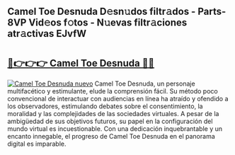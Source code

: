 ## Camel Toe Desnuda D𝚎sn𝚞dos filtr𝚊dos - Parts-8VP Vid𝚎os f𝚘tos - N𝚞evas filtr𝚊ciones atr𝚊ctivas EJvfW

# <h2><a href="http://mb6r7p.tromn.icu/?c=Camel+Toe+Desnuda">🔗👉👉👉 Camel Toe Desnuda 🔗🔗</a></h2>

[![Camel Toe Desnuda nuevo](https://i.imgur.com/pEAQMta.gif)](http://mb6r7p.tromn.icu/?c=Camel+Toe+Desnuda)
Camel Toe Desnuda, un personaje multifacético y estimulante, elude la comprensión fácil. Su método poco convencional de interactuar con audiencias en línea ha atraído y ofendido a los observadores, estimulando debates sobre el consentimiento, la moralidad y las complejidades de las sociedades virtuales. A pesar de la ambigüedad de sus objetivos futuros, su papel en la configuración del mundo virtual es incuestionable. Con una dedicación inquebrantable y un encanto innegable, el progreso de Camel Toe Desnuda en el panorama digital es imparable.
